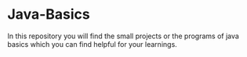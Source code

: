 # Java-Basics
In this repository you will find the small projects or the programs of java basics which you can find helpful for your learnings.
